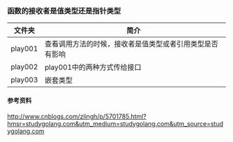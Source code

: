 ### 函数的接收者是值类型还是指针类型

|文件夹|简介|
|---|---|
|play001|查看调用方法的时候，接收者是值类型或者引用类型是否有影响|
|play002|play001中的两种方式传给接口|
|play003|嵌套类型|

#### 参考资料
http://www.cnblogs.com/zlingh/p/5701785.html?hmsr=studygolang.com&utm_medium=studygolang.com&utm_source=studygolang.com